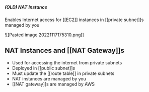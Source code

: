 ##### (OLD) NAT Instance
Enables Internet access for [[EC2]] instances in [[private subnet]]s managed by you

![[Pasted image 20221117175310.png]]

## NAT Instances and [[NAT Gateway]]s  

*   Used for accessing the internet from private subnets 
*   Deployed in [[public subnet]]s  
*   Must update the [[route table]] in private subnets  
*   NAT instances are managed by you  
*   [[NAT gateway]]s are managed by AWS